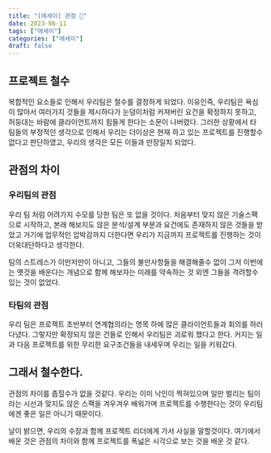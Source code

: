 ```yaml
---
title: "[에세이] 관점 🤔"
date: 2023-06-11
tags: ["에세이"]
categories: ["에세이"]
draft: false
---
```

## 프로젝트 철수

복합적인 요소들로 인해서 우리팀은 철수를 결정하게 되었다. 이유인즉, 우리팀은 욕심이 많아서 여러가지 것들을 제시하다가 눈덩이처럼 커져버린 요건을 확정하지 못하고, 허둥대는 바람에 클라이언트까지 힘들게 한다는 소문이 나버렸다. 그러한 상황에서 타 팀들의 부정적인 생각으로 인해서 우리는 더이상은 현재 하고 있는 프로젝트를 진행할수 없다고 판단하였고, 우리의 생각은 모든 이들과 만장일치 되었다.

## 관점의 차이

### 우리팀의 관점

우리 팀 처럼 어려가지 수모를 당한 팀은 또 없을 것이다. 처음부터 맞지 않은 기술스팩으로 시작하고, 본래 해보지도 않은 분석/설계 부분과 요건에도 존재하지 않은 것들을 받았고 거기에 업무적인 압박감까지 더한다면 우리가 지금까지 프로젝트를 진행하는 것이 더욱대단하다고 생각한다.

팀의 스트레스가 이만저만이 아니고, 그들의 불만사항들을 해결해줄수 없이 그저 이번에는 옛것을 배운다는 개념으로 함께 해보자는 미래를 약속하는 것 외엔 그들을 격려할수있는 것이 없었다.

### 타팀의 관점

우리 팀은 프로젝트 초반부터 연계협의라는 명목 하에 많은 클라이언트들과 회의를 하러 다녔다. 그렇지만 확정되지 않은 건들로 인해서 우리팀은 괴로워 했다고 한다. 커지는 일과 다음 프로젝트를 위한 무리한 요구조건들을 내세우며 우리는 일을 키워갔다.

## 그래서 철수한다.

관점의 차이를 좁힐수가 없을 것같다. 우리는 이미 낙인이 찍혀있으며 일만 벌리는 팀이라는 시선과 맞지도 않은 스팩을 겨우겨우 배워가며 프로젝트를 수행한다는 것이 우리팀에겐 좋은 일은 아니기 때문이다.

날이 밝으면, 우리의 수장과 함께 프로젝트 리더에게 가서 사실을 말할것이다. 여기에서 배운 것은 관점의 차이와 함께 프로젝트를 폭넓은 시각으로 보는 것을 배운 것 같다.
